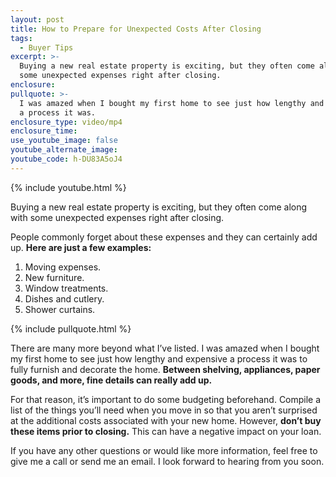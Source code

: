 ```yaml
---
layout: post
title: How to Prepare for Unexpected Costs After Closing
tags:
  - Buyer Tips
excerpt: >-
  Buying a new real estate property is exciting, but they often come along with
  some unexpected expenses right after closing.
enclosure:
pullquote: >-
  I was amazed when I bought my first home to see just how lengthy and expensive
  a process it was.
enclosure_type: video/mp4
enclosure_time:
use_youtube_image: false
youtube_alternate_image:
youtube_code: h-DU83A5oJ4
---
```



{% include youtube.html %}

Buying a new real estate property is exciting, but they often come along with some unexpected expenses right after closing.

People commonly forget about these expenses and they can certainly add up. **Here are just a few examples:**

1. Moving expenses.
2. New furniture.
3. Window treatments.
4. Dishes and cutlery.
5. Shower curtains.

{% include pullquote.html %}

There are many more beyond what I’ve listed. I was amazed when I bought my first home to see just how lengthy and expensive a process it was to fully furnish and decorate the home. **Between shelving, appliances, paper goods, and more, fine details can really add up.**

For that reason, it’s important to do some budgeting beforehand. Compile a list of the things you’ll need when you move in so that you aren’t surprised at the additional costs associated with your new home. However, **don’t buy these items prior to closing.** This can have a negative impact on your loan.

If you have any other questions or would like more information, feel free to give me a call or send me an email. I look forward to hearing from you soon.